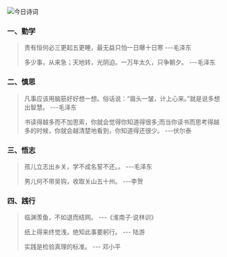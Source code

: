 
![今日诗词](https://v2.jinrishici.com/one.svg)


### 一、勤学

> 贵有恒何必三更起五更睡，最无益只怕一日曝十日寒       ---毛泽东
>
> 多少事，从来急；天地转，光阴迫。一万年太久，只争朝夕。    ---毛泽东
 

### 二、慎思

> 凡事应该用脑筋好好想一想。俗话说：“眉头一皱，计上心来。”就是说多想出智慧。    ---毛泽东
> 
> 书读得越多而不加思索，你就会觉得你知道得很多;而当你读书而思考得越多的时候，你就会越清楚地看到，你知道得还很少。   ---伏尔泰


### 三、悟志

> 孩儿立志出乡关，学不成名誓不还。。   ---毛泽东
>
> 男儿何不带吴钩，收取关山五十州。       ---李贺

### 四、践行

> 临渊羡鱼，不如退而结网。   ---《淮南子·说林训》
> 
> 纸上得来终觉浅，绝知此事要躬行。  --- 陆游
> 
> 实践是检验真理的标准。    --- 邓小平




